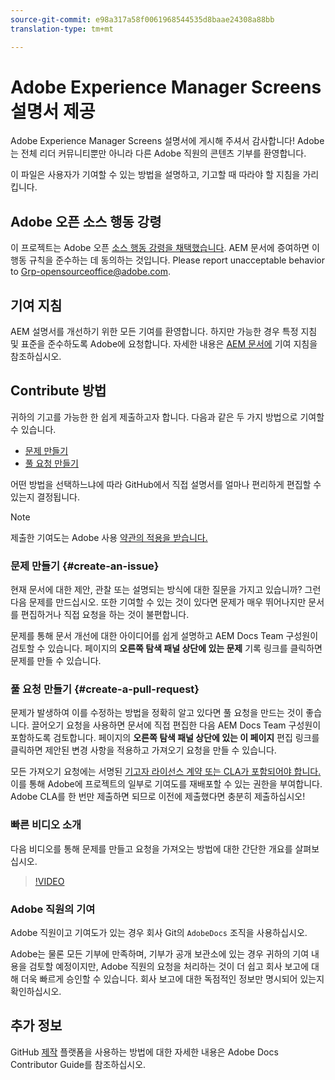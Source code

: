 ```yaml
---
source-git-commit: e98a317a58f0061968544535d8baae24308a88bb
translation-type: tm+mt

---
```

# Adobe Experience Manager Screens 설명서 제공

Adobe Experience Manager Screens 설명서에 게시해 주셔서 감사합니다! Adobe는 전체 리더 커뮤니티뿐만 아니라 다른 Adobe 직원의 콘텐츠 기부를 환영합니다.

이 파일은 사용자가 기여할 수 있는 방법을 설명하고, 기고할 때 따라야 할 지침을 가리킵니다.

## Adobe 오픈 소스 행동 강령

이 프로젝트는 Adobe 오픈 [소스 행동 강령을 채택했습니다](code-of-conduct.md). AEM 문서에 증여하면 이 행동 규칙을 준수하는 데 동의하는 것입니다. Please report unacceptable behavior to [Grp-opensourceoffice@adobe.com](mailto:Grp-opensourceoffice@adobe.com).

## 기여 지침

AEM 설명서를 개선하기 위한 모든 기여를 환영합니다. 하지만 가능한 경우 특정 지침 및 표준을 준수하도록 Adobe에 요청합니다. 자세한 내용은 [AEM 문서에](guidelines.md) 기여 지침을 참조하십시오.

## Contribute 방법

귀하의 기고를 가능한 한 쉽게 제출하고자 합니다. 다음과 같은 두 가지 방법으로 기여할 수 있습니다.

* [문제 만들기](#create-an-issue)
* [풀 요청 만들기](#create-a-pull-request)

어떤 방법을 선택하느냐에 따라 GitHub에서 직접 설명서를 얼마나 편리하게 편집할 수 있는지 결정됩니다.

>[!NOTE]
>
>제출한 기여도는 Adobe 사용 [약관의 적용을 받습니다.](https://www.adobe.com/legal/terms.html)

### 문제 만들기 {#create-an-issue}

현재 문서에 대한 제안, 관찰 또는 설명되는 방식에 대한 질문을 가지고 있습니까? 그런 다음 문제를 만드십시오. 또한 기여할 수 있는 것이 있다면 문제가 매우 뛰어나지만 문서를 편집하거나 직접 요청을 하는 것이 불편합니다.

문제를 통해 문서 개선에 대한 아이디어를 쉽게 설명하고 AEM Docs Team 구성원이 검토할 수 있습니다. 페이지의 **오른쪽 탐색 패널 상단에 있는 문제** 기록 링크를 클릭하면 문제를 만들 수 있습니다.

### 풀 요청 만들기 {#create-a-pull-request}

문제가 발생하여 이를 수정하는 방법을 정확히 알고 있다면 풀 요청을 만드는 것이 좋습니다. 끌어오기 요청을 사용하면 문서에 직접 편집한 다음 AEM Docs Team 구성원이 포함하도록 검토합니다. 페이지의 **오른쪽 탐색 패널 상단에 있는 이 페이지** 편집 링크를 클릭하면 제안된 변경 사항을 적용하고 가져오기 요청을 만들 수 있습니다.

모든 가져오기 요청에는 서명된 [기고자 라이선스 계약 또는 CLA가 포함되어야 합니다.](https://opensource.adobe.com/cla.html)  이를 통해 Adobe에 프로젝트의 일부로 기여도를 재배포할 수 있는 권한을 부여합니다. Adobe CLA를 한 번만 제출하면 되므로 이전에 제출했다면 충분히 제출하십시오!

### 빠른 비디오 소개

다음 비디오를 통해 문제를 만들고 요청을 가져오는 방법에 대한 간단한 개요를 살펴보십시오.

>[!VIDEO](https://video.tv.adobe.com/v/27069)

### Adobe 직원의 기여

Adobe 직원이고 기여도가 있는 경우 회사 Git의 `AdobeDocs` 조직을 사용하십시오.

Adobe는 물론 모든 기부에 만족하며, 기부가 공개 보관소에 있는 경우 귀하의 기여 내용을 검토할 예정이지만, Adobe 직원의 요청을 처리하는 것이 더 쉽고 회사 보고에 대해 더욱 빠르게 승인할 수 있습니다. 회사 보고에 대한 독점적인 정보만 명시되어 있는지 확인하십시오.

## 추가 정보

GitHub [제작](https://docs.adobe.com/help/en/contributor/contributor-guide/introduction.html) 플랫폼을 사용하는 방법에 대한 자세한 내용은 Adobe Docs Contributor Guide를 참조하십시오.

